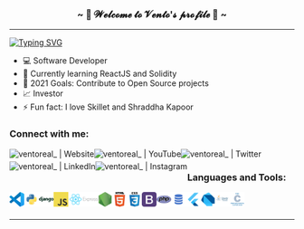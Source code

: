 ### <p align="center"> ~ 💖 𝓦𝓮𝓵𝓬𝓸𝓶𝓮 𝓽𝓸 𝓥𝓮𝓷𝓽𝓸'𝓼 𝓹𝓻𝓸𝓯𝓲𝓵𝓮 💖 ~ </p>

---

[![Typing SVG](https://readme-typing-svg.herokuapp.com?color=2D88FF&width=500&height=50&lines=(vento)+%3D%3E+vento.hi();Hey+there%2C+I+am+Arafath+Miah+!;Student+at+Queen+Mary+University+of+London)](https://git.io/typing-svg)

- 💻 Software Developer
- 🌱 Currently learning ReactJS and Solidity
- 🥅 2021 Goals: Contribute to Open Source projects
- 📈 Investor
- ⚡ Fun fact: I love Skillet and Shraddha Kapoor

### Connect with me:

[<img align="left" alt="ventoreal_ | Website" height="22px" src="https://upload.wikimedia.org/wikipedia/commons/e/e4/Google_Earth_icon.svg" />][website]
[<img align="left" alt="ventoreal_ | YouTube" height="22px" src="https://static.cdnlogo.com/logos/y/57/youtube-icon.svg" />][youtube]
[<img align="left" alt="ventoreal_ | Twitter" height="22px" src="https://static.cdnlogo.com/logos/t/45/twitter.svg" />][twitter]
[<img align="left" alt="ventoreal_ | LinkedIn" height="22px" src="https://static.cdnlogo.com/logos/l/66/linkedin-icon.svg" />][linkedin]
[<img align="left" alt="ventoreal_ | Instagram" height="22px" src="https://static.cdnlogo.com/logos/i/92/instagram.svg" />][instagram]

<br />

### Languages and Tools:

[<img align="left" alt="Visual Studio Code" width="26px" src="https://raw.githubusercontent.com/github/explore/80688e429a7d4ef2fca1e82350fe8e3517d3494d/topics/visual-studio-code/visual-studio-code.png" />][vscode]

[<img align="left" alt="Python" width="26px" src="https://raw.githubusercontent.com/github/explore/80688e429a7d4ef2fca1e82350fe8e3517d3494d/topics/python/python.png" />][python]

[<img align="left" alt="Django" width="26px" src="https://raw.githubusercontent.com/github/explore/80688e429a7d4ef2fca1e82350fe8e3517d3494d/topics/django/django.png" />][django]

[<img align="left" alt="JavaScript" width="26px" src="https://raw.githubusercontent.com/github/explore/80688e429a7d4ef2fca1e82350fe8e3517d3494d/topics/javascript/javascript.png" />][javascript]

[<img align="left" alt="React" width="26px" src="https://raw.githubusercontent.com/github/explore/80688e429a7d4ef2fca1e82350fe8e3517d3494d/topics/react/react.png" />][react]

[<img align="left" alt="Express" width="26px" src="https://raw.githubusercontent.com/github/explore/78df643247d429f6cc873026c0622819ad797942/topics/express/express.png" />][express]

[<img align="left" alt="Node" width="26px" src="https://raw.githubusercontent.com/github/explore/80688e429a7d4ef2fca1e82350fe8e3517d3494d/topics/nodejs/nodejs.png" />][node]

[<img align="left" alt="HTML5" width="26px" src="https://raw.githubusercontent.com/github/explore/80688e429a7d4ef2fca1e82350fe8e3517d3494d/topics/html/html.png" />][html]
[<img align="left" alt="CSS3" width="26px" src="https://raw.githubusercontent.com/github/explore/80688e429a7d4ef2fca1e82350fe8e3517d3494d/topics/css/css.png" />][css]

[<img align="left" alt="Bootstrap" width="26px" src="https://raw.githubusercontent.com/github/explore/80688e429a7d4ef2fca1e82350fe8e3517d3494d/topics/bootstrap/bootstrap.png" />][bootstrap]

[<img align="left" alt="PHP" width="26px" src="https://raw.githubusercontent.com/github/explore/80688e429a7d4ef2fca1e82350fe8e3517d3494d/topics/php/php.png" />][php]
[<img align="left" alt="SQL" width="26px" src="https://raw.githubusercontent.com/github/explore/80688e429a7d4ef2fca1e82350fe8e3517d3494d/topics/sql/sql.png" />][sql]

[<img align="left" alt="Flutter" width="26px" src="https://raw.githubusercontent.com/github/explore/80688e429a7d4ef2fca1e82350fe8e3517d3494d/topics/flutter/flutter.png" />][flutter]
[<img align="left" alt="Dart" width="26px" src="https://raw.githubusercontent.com/github/explore/80688e429a7d4ef2fca1e82350fe8e3517d3494d/topics/dart/dart.png" />][dart]

[<img align="left" alt="Java" width="26px" src="https://raw.githubusercontent.com/github/explore/80688e429a7d4ef2fca1e82350fe8e3517d3494d/topics/java/java.png" />][java]

[<img align="left" alt="Java" width="26px" src="https://raw.githubusercontent.com/github/explore/80688e429a7d4ef2fca1e82350fe8e3517d3494d/topics/c/c.png" />][c]

<!-- [<img align="left" alt="GitHub" width="26px" src="https://raw.githubusercontent.com/github/explore/78df643247d429f6cc873026c0622819ad797942/topics/github/github.png" />][github]

[<img align="left" alt="Terminal" width="26px" src="https://raw.githubusercontent.com/github/explore/80688e429a7d4ef2fca1e82350fe8e3517d3494d/topics/terminal/terminal.png" />][terminal] -->


<br />
<br />

---


[website]: https://arafath.co.uk/
[twitter]: https://twitter.com/ventoreal_
[youtube]: https://www.youtube.com/channel/UC9eIoKefXjWxVpppUp2cUIg
[instagram]: https://www.instagram.com/ventoreal_/
[linkedin]: https://www.linkedin.com/in/arafath98/

[vscode]: https://code.visualstudio.com/
[github]: https://github.com/
[python]: https://www.python.org/
[django]: https://www.djangoproject.com/
[react]: https://reactjs.org/
[javascript]: https://www.javascript.com/
[express]: https://expressjs.com/
[node]: https://nodejs.org/en/
[html]: https://html.spec.whatwg.org/
[css]: https://devdocs.io/css/
[bootstrap]: https://getbootstrap.com/
[php]: https://www.php.net/
[sql]: https://livesql.oracle.com/
[flutter]: https://flutter.dev/
[dart]: https://dart.dev/
[java]: https://www.java.com/
[c]: https://devdocs.io/c/
[terminal]: https://en.wikipedia.org/wiki/Bash_(Unix_shell)
